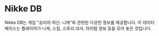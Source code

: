 # Nikke DB

Nikke DB는 게임 "승리의 여신: 니케"와 관련된 다양한 정보를 제공합니다. 이 데이터베이스는 플레이어가 니케, 스킬, 스토리 대사, 아이템 정보 등을 모아 놓은 것입니다.
